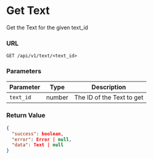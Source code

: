 # Get Text

Get the Text for the given text_id

### URL

`GET /api/v1/text/<text_id>`

### Parameters

| Parameter | Type   | Description               |
|-----------|--------|---------------------------|
| `text_id` | number | The ID of the Text to get |

### Return Value

```json
{
  "success": boolean,
  "error": Error | null,
  "data": Text | null
}
```